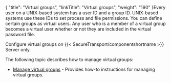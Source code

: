 {
    "title": "Virtual groups",
    "linkTitle": "Virtual groups",
    "weight": "190"
}Every user on a UNIX-based system has a user ID and a group ID. UNIX-based systems use these IDs to set process and file permissions. You can define certain groups as virtual users. Any user who is a member of a virtual group becomes a virtual user whether or not they are included in the virtual password file.

Configure virtual groups on {{< SecureTransport/componentshortname  >}} Server only.

The following topic describes how to manage virtual groups:

-   <a href="t_st_virtualgroups" class="MCXref xref">Manage virtual groups</a> - Provides how-to instructions for managing virtual groups.
